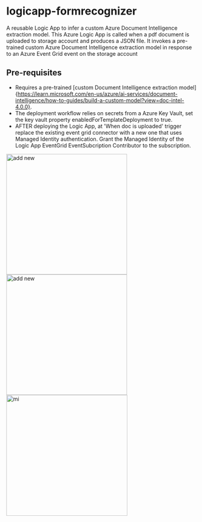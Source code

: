 # logicapp-formrecognizer
A reusable Logic App to infer a custom Azure Document Intelligence extraction model. This Azure Logic App is called when a pdf document is uploaded to storage account and produces a JSON file. It invokes a pre-trained custom Azure Document Intelligence extraction model in response to an Azure Event Grid event on the storage account

## Pre-requisites
- Requires a pre-trained [custom Document Intelligence extraction model] {https://learn.microsoft.com/en-us/azure/ai-services/document-intelligence/how-to-guides/build-a-custom-model?view=doc-intel-4.0.0}.
- The deployment workflow relies on secrets from a Azure Key Vault, set the key vault property enabledForTemplateDeployment to true.
- AFTER deploying the Logic App, at 'When doc is uploaded' trigger replace the existing event grid connector with a new one that uses Managed Identity authentication. Grant the Managed Identity of the Logic App EventGrid EventSubcription Contributor to the subscription.
  
<img width="318" alt="add new" src="https://github.com/user-attachments/assets/5edc90cd-d5a2-4a34-890e-ead2fd75e62c">
<img width="318" alt="add new" src="https://github.com/user-attachments/assets/92ceba9c-a6c0-40e3-bd68-c2a5e6b1b37d">
<img width="319" alt="mi" src="https://github.com/user-attachments/assets/2c3ec5f8-36e2-4a09-8336-1873b31e11ce">

